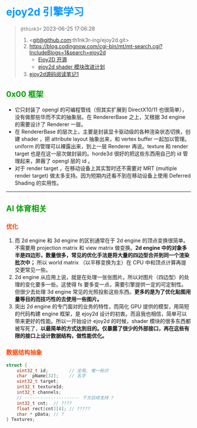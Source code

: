 # <font color=#0099ff> **ejoy2d 引擎学习** </font>

> `@think3r` 2023-06-25 17:06:28
>
> 1. <git@github.com:th1nk3r-ing/ejoy2d.git>
> 2. <https://blog.codingnow.com/cgi-bin/mt/mt-search.cgi?IncludeBlogs=1&search=ejoy2d>
>    - [Ejoy2D 开源](https://blog.codingnow.com/2013/12/ejoy2d.html)
>    - [ejoy2d shader 模块改进计划](https://blog.codingnow.com/2014/09/ejoy2d_shader.html)
> 3. [ejoy2d源码阅读笔记1](https://www.cnblogs.com/chaoswong/p/4039509.html)

## <font color=#009A000> 0x00 框架 </font>

- 它只封装了 opengl 的可编程管线（但其实扩展到 DirectX10/11 也很简单），没有做那些华而不实的抽象层。在 RendererBase 之上，又根据 3d engine 的需要设计了 Renderer 一层。
- 在 RendererBase 的层次上，主要是封装显卡驱动级的各种渲染状态切换，创建 shader ，把 attribute layout 抽象出来，和 vertex buffer 一起加以管理。uniform 的管理可以裸露出来，到上一层 Renderer 再说。texture 和 render target 也是在这一层次做封装的。horde3d 很好的把这些东西用自己的 id 管理起来，屏蔽了 opengl 层的 id 。
- 对于 render target ，在移动设备上其实暂时还不需要对 MRT (multiple render target) 做太多支持。因为短期内还看不到在移动设备上使用 Deferred Shading 的实用性。

---

## <font color=#009A000> AI 体育相关 </font>

### <font color=#FF4500> 优化 </font>

1. 而 2d engine 和 3d engine 的区别通常在于 2d engine 的顶点变换很简单。不需要用 projection matrix 和 view matrix 做变换。**2d engine 中的对象多半是四边形，数量很多，常见的优化手法是将大量的四边型合并到同一个渲染批次中；** 所以 world matrix （以平移变换为主）在 CPU 中和顶点计算再提交更常见一些。
2. 2d engine 从应用上说，就是在处理一张张图片。所以对图片（四边型）的处理的变化要多一些。这使得 fs 要多变一点，需要引擎提供一定的可定制性。但很少去处理 3d engine 常见的光照投影这些东西。**更多的是为了优化贴图用量等目的而技巧性的去使用一些图片。**
3. 突出 2d engine 的专门面对的业务的特性，而简化 GPU 提供的模型，用简短的代码构建 engine 框架，是 ejoy2d 设计的初衷。而且我也相信，简单可以带来更好的性能。所以一开始设计 ejoy2d 的时候，shader 模块的很多东西都被写死了，**以最简单的方式达到目的。仅暴露了很少的外部接口，再在这些有限的接口上设计数据结构，做性能优化。**


### <font color=#FF4500> 数据结构抽象 </font>

```c
struct {
    uint32_t id;        // 全局, 唯一标识
    char  pName[32];    // 名字
    uint32_t target;
    int32_t textureId;
    int32_t channels;
    // --------------------- 下方后续支持 ?
    int32_t cnt;  // ????
    float rect[cnt][4]; // ?????
    char * pData; // ?
} Textures;
```
